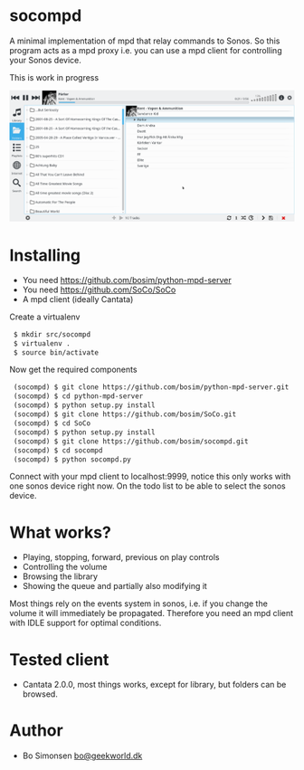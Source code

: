 # socompd
A minimal implementation of mpd that relay commands to Sonos. So this program acts as a mpd proxy i.e. you can use a mpd client for controlling your Sonos device.

This is work in progress

![screenshot](screenshot.png)

# Installing

* You need https://github.com/bosim/python-mpd-server
* You need https://github.com/SoCo/SoCo
* A mpd client (ideally Cantata)

Create a virtualenv

     $ mkdir src/socompd
     $ virtualenv .
     $ source bin/activate

Now get the required components

     (socompd) $ git clone https://github.com/bosim/python-mpd-server.git
     (socompd) $ cd python-mpd-server
     (socompd) $ python setup.py install
     (socompd) $ git clone https://github.com/bosim/SoCo.git
     (socompd) $ cd SoCo
     (socompd) $ python setup.py install
     (socompd) $ git clone https://github.com/bosim/socompd.git
     (socompd) $ cd socompd
     (socompd) $ python socompd.py

Connect with your mpd client to localhost:9999, notice this only works with one sonos device right now. On the todo list
to be able to select the sonos device.

# What works?

* Playing, stopping, forward, previous on play controls
* Controlling the volume
* Browsing the library
* Showing the queue and partially also modifying it

Most things rely on the events system in sonos, i.e. if you change the volume it will immediately be propagated. Therefore you need an mpd client with IDLE support for optimal conditions. 

# Tested client

* Cantata 2.0.0, most things works, except for library, but folders can be browsed.

# Author

* Bo Simonsen <bo@geekworld.dk>
